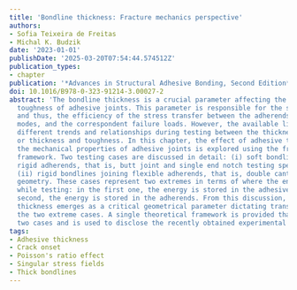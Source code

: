 ```yaml
---
title: 'Bondline thickness: Fracture mechanics perspective'
authors:
- Sofia Teixeira de Freitas
- Michal K. Budzik
date: '2023-01-01'
publishDate: '2025-03-20T07:54:44.574512Z'
publication_types:
- chapter
publication: '*Advances in Structural Adhesive Bonding, Second Edition*'
doi: 10.1016/B978-0-323-91214-3.00027-2
abstract: 'The bondline thickness is a crucial parameter affecting the strength and
  toughness of adhesive joints. This parameter is responsible for the stress distribution,
  and thus, the efficiency of the stress transfer between the adherends, the failure
  modes, and the correspondent failure loads. However, the available literature reports
  different trends and relationships during testing between the thickness and strength,
  or thickness and toughness. In this chapter, the effect of adhesive thickness on
  the mechanical properties of adhesive joints is explored using the fracture mechanics
  framework. Two testing cases are discussed in detail: (i) soft bondlines joining
  rigid adherends, that is, butt joint and single end notch testing specimens, and
  (ii) rigid bondlines joining flexible adherends, that is, double cantilever beam
  geometry. These cases represent two extremes in terms of where the energy is stored
  while testing: in the first one, the energy is stored in the adhesive while in the
  second, the energy is stored in the adherends. From this discussion, the bondline
  thickness emerges as a critical geometrical parameter dictating transition between
  the two extreme cases. A single theoretical framework is provided that merges the
  two cases and is used to disclose the recently obtained experimental results.'
tags:
- Adhesive thickness
- Crack onset
- Poisson's ratio effect
- Singular stress fields
- Thick bondlines
---
```

